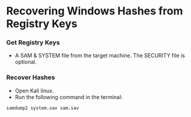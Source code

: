 # Recovering Windows Hashes from Registry Keys

### Get Registry Keys
 - A SAM & SYSTEM file from the target machine. The SECURITY file is optional.

### Recover Hashes
 - Open Kali linux.
 - Run the following command in the terminal:
```bash
samdump2 system.sav sam.sav
```
